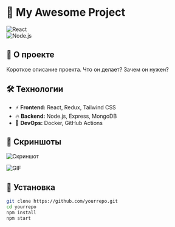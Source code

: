 # 🚀 My Awesome Project  
![React](https://img.shields.io/badge/React-18-blue?logo=react)  
![Node.js](https://img.shields.io/badge/Node.js-Express-green?logo=node.js)  

## 📌 О проекте  
Короткое описание проекта. Что он делает? Зачем он нужен?  

## 🛠 Технологии  
- ⚡ **Frontend:** React, Redux, Tailwind CSS  
- 🔥 **Backend:** Node.js, Express, MongoDB  
- 🚀 **DevOps:** Docker, GitHub Actions  

## 📸 Скриншоты  
![Скриншот](https://your-image-url.com/screenshot.png)  

![GIF](https://media.giphy.com/media/YlSR3nTyPituJrNrxL/giphy.gif)

## 🚀 Установка  
```sh
git clone https://github.com/yourrepo.git
cd yourrepo
npm install
npm start
